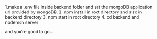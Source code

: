 1.make a .env file inside backend folder and 
set the mongoDB application url provided by mongoDB.
2. npm install in root directory and also in 
  backend directory
3. npm start in root directory
4. cd backend and nodemon server

and you're good to go....
